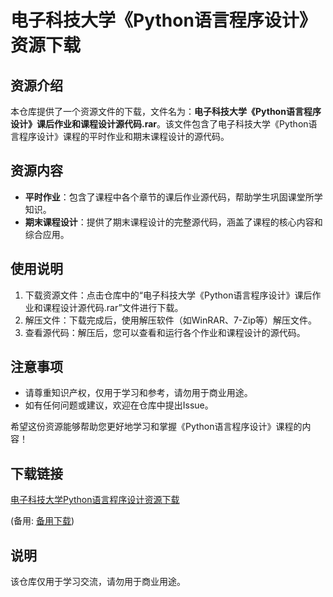 # 电子科技大学《Python语言程序设计》资源下载

## 资源介绍

本仓库提供了一个资源文件的下载，文件名为：**电子科技大学《Python语言程序设计》课后作业和课程设计源代码.rar**。该文件包含了电子科技大学《Python语言程序设计》课程的平时作业和期末课程设计的源代码。

## 资源内容

- **平时作业**：包含了课程中各个章节的课后作业源代码，帮助学生巩固课堂所学知识。
- **期末课程设计**：提供了期末课程设计的完整源代码，涵盖了课程的核心内容和综合应用。

## 使用说明

1. 下载资源文件：点击仓库中的“电子科技大学《Python语言程序设计》课后作业和课程设计源代码.rar”文件进行下载。
2. 解压文件：下载完成后，使用解压软件（如WinRAR、7-Zip等）解压文件。
3. 查看源代码：解压后，您可以查看和运行各个作业和课程设计的源代码。

## 注意事项

- 请尊重知识产权，仅用于学习和参考，请勿用于商业用途。
- 如有任何问题或建议，欢迎在仓库中提出Issue。

希望这份资源能够帮助您更好地学习和掌握《Python语言程序设计》课程的内容！

## 下载链接
[电子科技大学Python语言程序设计资源下载](https://pan.quark.cn/s/b7f689b913c2) 

(备用: [备用下载](https://pan.baidu.com/s/1-2RZk_RwdTAS_Nxu5B_RxA?pwd=1234))

## 说明

该仓库仅用于学习交流，请勿用于商业用途。

